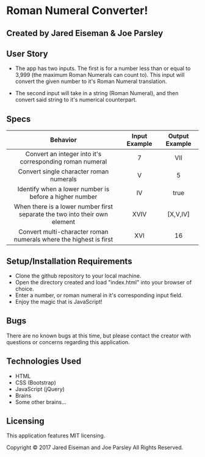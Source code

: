 # Roman Numeral Converter!

## Created by Jared Eiseman & Joe Parsley


## User Story

* The app has two inputs. The first is for a number less than or equal to 3,999 (the maximum Roman Numerals can count to). This input will convert the given number to it's Roman Numeral translation.

* The second input will take in a string (Roman Numeral), and then convert said string to it's numerical counterpart.


## Specs

| Behavior| Input Example | Output Example |
|:-------------:|:-------------:|:-------------:|
| Convert an integer into it's corresponding roman numeral | 7 | VII |
| Convert single character roman numerals | V | 5|
| Identify when a lower number is before a higher number | IV | true |
| When there is a lower number first separate the two into their own element | XVIV | [X,V,IV] |
| Convert multi-character roman numerals where the highest is first | XVI | 16 |


## Setup/Installation Requirements

  * Clone the github repository to your local machine.
  * Open the directory created and load "index.html" into your browser of choice.
  * Enter a number, or roman numeral in it's corresponding input field.
  * Enjoy the magic that is JavaScript!


## Bugs
There are no known bugs at this time, but please contact the creator with questions or concerns regarding this application.


## Technologies Used

  * HTML
  * CSS (Bootstrap)
  * JavaScript (jQuery)
  * Brains
  * Some other brains...


## Licensing
This application features MIT licensing.

Copyright &copy; 2017 Jared Eiseman and Joe Parsley All Rights Reserved.
